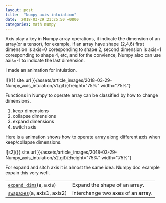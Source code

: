 ```yaml
---
layout: post
title:  "Numpy axis intuiation"
date:  2018-03-29 21:25:50 +0800
categories: math numpy
---
```



Axis play a key in Numpy array operations,
it indicate the dimension of an array(or a tensor), for example, if an array have shape (2,4,6)
first dimension is axis=0 coresponding to shape 2, second dimension is axis=1 coresponding to shape 4, etc, and for the convience, Numpy also can use axis=-1 to indicate the last dimension.

I made an animation for intuiation.


![]({{ site.url }}/assets/article_images/2018-03-29-Numpy_axis_intuiation/s1.gif){:height="75%" width="75%"}


Functions in Numpy to operate array can be classified by how to change dimensions.
1. keep dimensions
2. collapse dimensions
3. expand dimensions
4. switch axis

Here is a animation shows how to operate array along different axis when keep/collapse dimensions.

![s2]({{ site.url }}/assets/article_images/2018-03-29-Numpy_axis_intuiation/s2.gif){:height="75%" width="75%"}

For expand and sitch axis it is almost the same idea. Numpy doc example expain this very well.


|||
|:----------|:----------|
| [`expand_dims`](https://docs.scipy.org/doc/numpy-1.14.0/reference/generated/numpy.expand_dims.html#numpy.expand_dims "numpy.expand_dims")(a, axis) | Expand the shape of an array. |
| [`swapaxes`](https://docs.scipy.org/doc/numpy-1.14.0/reference/generated/numpy.swapaxes.html#numpy.swapaxes "numpy.swapaxes")(a, axis1, axis2) | Interchange two axes of an array. |
